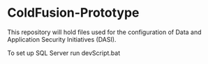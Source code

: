 # ColdFusion-Prototype

This repository will hold files used for the configuration of Data and Application Security Initiatives (DASI).

To set up SQL Server run devScript.bat

